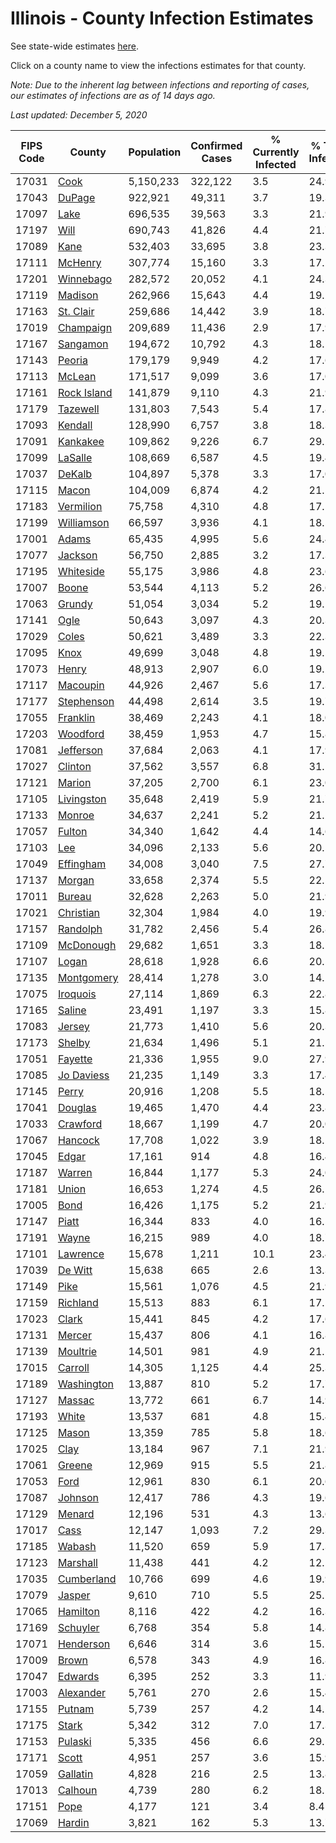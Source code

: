 # Illinois - County Infection Estimates

See state-wide estimates [here](/infections/us-il).

Click on a county name to view the infections estimates for that county.

*Note: Due to the inherent lag between infections and reporting of cases, our estimates of infections are as of 14 days ago.*

*Last updated: December 5, 2020*

|   FIPS Code |                     County |   Population |   Confirmed Cases |   % Currently Infected |   % Total Infected |
|-------------|----------------------------|--------------|-------------------|------------------------|--------------------|
|       17031 |               [Cook](cook) |    5,150,233 |           322,122 |                    3.5 |               24.9 |
|       17043 |           [DuPage](dupage) |      922,921 |            49,311 |                    3.7 |               19.3 |
|       17097 |               [Lake](lake) |      696,535 |            39,563 |                    3.3 |               21.9 |
|       17197 |               [Will](will) |      690,743 |            41,826 |                    4.4 |               21.7 |
|       17089 |               [Kane](kane) |      532,403 |            33,695 |                    3.8 |               23.3 |
|       17111 |         [McHenry](mchenry) |      307,774 |            15,160 |                    3.3 |               17.2 |
|       17201 |     [Winnebago](winnebago) |      282,572 |            20,052 |                    4.1 |               24.3 |
|       17119 |         [Madison](madison) |      262,966 |            15,643 |                    4.4 |               19.2 |
|       17163 |     [St. Clair](st.-clair) |      259,686 |            14,442 |                    3.9 |               18.7 |
|       17019 |     [Champaign](champaign) |      209,689 |            11,436 |                    2.9 |               17.9 |
|       17167 |       [Sangamon](sangamon) |      194,672 |            10,792 |                    4.3 |               18.1 |
|       17143 |           [Peoria](peoria) |      179,179 |             9,949 |                    4.2 |               17.6 |
|       17113 |           [McLean](mclean) |      171,517 |             9,099 |                    3.6 |               17.0 |
|       17161 | [Rock Island](rock-island) |      141,879 |             9,110 |                    4.3 |               21.9 |
|       17179 |       [Tazewell](tazewell) |      131,803 |             7,543 |                    5.4 |               17.8 |
|       17093 |         [Kendall](kendall) |      128,990 |             6,757 |                    3.8 |               18.3 |
|       17091 |       [Kankakee](kankakee) |      109,862 |             9,226 |                    6.7 |               29.2 |
|       17099 |         [LaSalle](lasalle) |      108,669 |             6,587 |                    4.5 |               19.4 |
|       17037 |           [DeKalb](dekalb) |      104,897 |             5,378 |                    3.3 |               17.0 |
|       17115 |             [Macon](macon) |      104,009 |             6,874 |                    4.2 |               21.5 |
|       17183 |     [Vermilion](vermilion) |       75,758 |             4,310 |                    4.8 |               17.5 |
|       17199 |   [Williamson](williamson) |       66,597 |             3,936 |                    4.1 |               18.5 |
|       17001 |             [Adams](adams) |       65,435 |             4,995 |                    5.6 |               24.4 |
|       17077 |         [Jackson](jackson) |       56,750 |             2,885 |                    3.2 |               17.3 |
|       17195 |     [Whiteside](whiteside) |       55,175 |             3,986 |                    4.8 |               23.6 |
|       17007 |             [Boone](boone) |       53,544 |             4,113 |                    5.2 |               26.6 |
|       17063 |           [Grundy](grundy) |       51,054 |             3,034 |                    5.2 |               19.1 |
|       17141 |               [Ogle](ogle) |       50,643 |             3,097 |                    4.3 |               20.3 |
|       17029 |             [Coles](coles) |       50,621 |             3,489 |                    3.3 |               22.3 |
|       17095 |               [Knox](knox) |       49,699 |             3,048 |                    4.8 |               19.5 |
|       17073 |             [Henry](henry) |       48,913 |             2,907 |                    6.0 |               19.2 |
|       17117 |       [Macoupin](macoupin) |       44,926 |             2,467 |                    5.6 |               17.3 |
|       17177 |   [Stephenson](stephenson) |       44,498 |             2,614 |                    3.5 |               19.7 |
|       17055 |       [Franklin](franklin) |       38,469 |             2,243 |                    4.1 |               18.0 |
|       17203 |       [Woodford](woodford) |       38,459 |             1,953 |                    4.7 |               15.8 |
|       17081 |     [Jefferson](jefferson) |       37,684 |             2,063 |                    4.1 |               17.9 |
|       17027 |         [Clinton](clinton) |       37,562 |             3,557 |                    6.8 |               31.1 |
|       17121 |           [Marion](marion) |       37,205 |             2,700 |                    6.1 |               23.0 |
|       17105 |   [Livingston](livingston) |       35,648 |             2,419 |                    5.9 |               21.7 |
|       17133 |           [Monroe](monroe) |       34,637 |             2,241 |                    5.2 |               21.2 |
|       17057 |           [Fulton](fulton) |       34,340 |             1,642 |                    4.4 |               14.6 |
|       17103 |                 [Lee](lee) |       34,096 |             2,133 |                    5.6 |               20.5 |
|       17049 |     [Effingham](effingham) |       34,008 |             3,040 |                    7.5 |               27.7 |
|       17137 |           [Morgan](morgan) |       33,658 |             2,374 |                    5.5 |               22.5 |
|       17011 |           [Bureau](bureau) |       32,628 |             2,263 |                    5.0 |               21.9 |
|       17021 |     [Christian](christian) |       32,304 |             1,984 |                    4.0 |               19.9 |
|       17157 |       [Randolph](randolph) |       31,782 |             2,456 |                    5.4 |               26.8 |
|       17109 |     [McDonough](mcdonough) |       29,682 |             1,651 |                    3.3 |               18.5 |
|       17107 |             [Logan](logan) |       28,618 |             1,928 |                    6.6 |               20.5 |
|       17135 |   [Montgomery](montgomery) |       28,414 |             1,278 |                    3.0 |               14.2 |
|       17075 |       [Iroquois](iroquois) |       27,114 |             1,869 |                    6.3 |               22.8 |
|       17165 |           [Saline](saline) |       23,491 |             1,197 |                    3.3 |               15.8 |
|       17083 |           [Jersey](jersey) |       21,773 |             1,410 |                    5.6 |               20.3 |
|       17173 |           [Shelby](shelby) |       21,634 |             1,496 |                    5.1 |               21.5 |
|       17051 |         [Fayette](fayette) |       21,336 |             1,955 |                    9.0 |               27.9 |
|       17085 |   [Jo Daviess](jo-daviess) |       21,235 |             1,149 |                    3.3 |               17.4 |
|       17145 |             [Perry](perry) |       20,916 |             1,208 |                    5.5 |               18.5 |
|       17041 |         [Douglas](douglas) |       19,465 |             1,470 |                    4.4 |               23.8 |
|       17033 |       [Crawford](crawford) |       18,667 |             1,199 |                    4.7 |               20.0 |
|       17067 |         [Hancock](hancock) |       17,708 |             1,022 |                    3.9 |               18.5 |
|       17045 |             [Edgar](edgar) |       17,161 |               914 |                    4.8 |               16.4 |
|       17187 |           [Warren](warren) |       16,844 |             1,177 |                    5.3 |               24.0 |
|       17181 |             [Union](union) |       16,653 |             1,274 |                    4.5 |               26.1 |
|       17005 |               [Bond](bond) |       16,426 |             1,175 |                    5.2 |               21.9 |
|       17147 |             [Piatt](piatt) |       16,344 |               833 |                    4.0 |               16.5 |
|       17191 |             [Wayne](wayne) |       16,215 |               989 |                    4.0 |               18.7 |
|       17101 |       [Lawrence](lawrence) |       15,678 |             1,211 |                   10.1 |               23.4 |
|       17039 |         [De Witt](de-witt) |       15,638 |               665 |                    2.6 |               13.3 |
|       17149 |               [Pike](pike) |       15,561 |             1,076 |                    4.5 |               21.9 |
|       17159 |       [Richland](richland) |       15,513 |               883 |                    6.1 |               17.1 |
|       17023 |             [Clark](clark) |       15,441 |               845 |                    4.2 |               17.6 |
|       17131 |           [Mercer](mercer) |       15,437 |               806 |                    4.1 |               16.8 |
|       17139 |       [Moultrie](moultrie) |       14,501 |               981 |                    4.9 |               21.1 |
|       17015 |         [Carroll](carroll) |       14,305 |             1,125 |                    4.4 |               25.3 |
|       17189 |   [Washington](washington) |       13,887 |               810 |                    5.2 |               17.7 |
|       17127 |           [Massac](massac) |       13,772 |               661 |                    6.7 |               14.9 |
|       17193 |             [White](white) |       13,537 |               681 |                    4.8 |               15.4 |
|       17125 |             [Mason](mason) |       13,359 |               785 |                    5.8 |               18.6 |
|       17025 |               [Clay](clay) |       13,184 |               967 |                    7.1 |               21.9 |
|       17061 |           [Greene](greene) |       12,969 |               915 |                    5.5 |               21.8 |
|       17053 |               [Ford](ford) |       12,961 |               830 |                    6.1 |               20.6 |
|       17087 |         [Johnson](johnson) |       12,417 |               786 |                    4.3 |               19.6 |
|       17129 |           [Menard](menard) |       12,196 |               531 |                    4.3 |               13.6 |
|       17017 |               [Cass](cass) |       12,147 |             1,093 |                    7.2 |               29.3 |
|       17185 |           [Wabash](wabash) |       11,520 |               659 |                    5.9 |               17.3 |
|       17123 |       [Marshall](marshall) |       11,438 |               441 |                    4.2 |               12.1 |
|       17035 |   [Cumberland](cumberland) |       10,766 |               699 |                    4.6 |               19.9 |
|       17079 |           [Jasper](jasper) |        9,610 |               710 |                    5.5 |               25.1 |
|       17065 |       [Hamilton](hamilton) |        8,116 |               422 |                    4.2 |               16.3 |
|       17169 |       [Schuyler](schuyler) |        6,768 |               354 |                    5.8 |               14.8 |
|       17071 |     [Henderson](henderson) |        6,646 |               314 |                    3.6 |               15.1 |
|       17009 |             [Brown](brown) |        6,578 |               343 |                    4.9 |               16.8 |
|       17047 |         [Edwards](edwards) |        6,395 |               252 |                    3.3 |               11.9 |
|       17003 |     [Alexander](alexander) |        5,761 |               270 |                    2.6 |               15.4 |
|       17155 |           [Putnam](putnam) |        5,739 |               257 |                    4.2 |               14.2 |
|       17175 |             [Stark](stark) |        5,342 |               312 |                    7.0 |               17.3 |
|       17153 |         [Pulaski](pulaski) |        5,335 |               456 |                    6.6 |               29.5 |
|       17171 |             [Scott](scott) |        4,951 |               257 |                    3.6 |               15.9 |
|       17059 |       [Gallatin](gallatin) |        4,828 |               216 |                    2.5 |               13.8 |
|       17013 |         [Calhoun](calhoun) |        4,739 |               280 |                    6.2 |               18.1 |
|       17151 |               [Pope](pope) |        4,177 |               121 |                    3.4 |                8.4 |
|       17069 |           [Hardin](hardin) |        3,821 |               162 |                    5.3 |               13.7 |